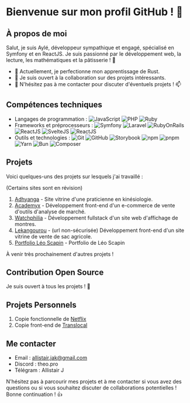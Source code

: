 # Bienvenue sur mon profil GitHub ! 👋

## À propos de moi

Salut, je suis Aylé, développeur sympathique et engagé, spécialisé en Symfony et en ReactJS. Je suis passionné par le développement web, la lecture, les mathématiques et la pâtisserie ! 🚀

- 🌱 Actuellement, je perfectionne mon apprentissage de Rust.
- 👯 Je suis ouvert à la collaboration sur des projets intéressants.
- 💬 N'hésitez pas à me contacter pour discuter d'éventuels projets ! 📫

## Compétences techniques

- Langages de programmation : ![JavaScript](https://img.shields.io/badge/-JavaScript-F7DF1E?logo=javascript&logoColor=white) ![PHP](https://img.shields.io/badge/-PHP-777BB4?logo=php&logoColor=white) ![Ruby](https://img.shields.io/badge/-Ruby-CC342D?logo=ruby&logoColor=white)
- Frameworks et préprocesseurs : ![Symfony](https://img.shields.io/badge/-Symfony-000000?logo=symfony&logoColor=white) ![Laravel](https://img.shields.io/badge/-Laravel-FF2D20?logo=laravel&logoColor=white) ![RubyOnRails](https://img.shields.io/badge/-RubyOnRails-CC0000?logo=rubyonrails&logoColor=white) ![ReactJS](https://img.shields.io/badge/-ReactJS-61DAFB?logo=react&logoColor=white) ![SvelteJS](https://img.shields.io/badge/-SvelteJS-FF3E00?logo=svelte&logoColor=white) ![ReactJS](https://img.shields.io/badge/-PreactJS-61DAFB?logo=preact&logoColor=white)
- Outils et technologies : ![Git](https://img.shields.io/badge/-Git-F05032?logo=git&logoColor=white) ![GitHub](https://img.shields.io/badge/-GitHub-181717?logo=github&logoColor=white) ![Storybook](https://img.shields.io/badge/-Storybook-FF4785?logo=storybook&logoColor=white) ![npm](https://img.shields.io/badge/-npm-CB3837?logo=npm&logoColor=white) ![pnpm](https://img.shields.io/badge/-pnpm-161616?logo=pnpm&logoColor=white) ![Yarn](https://img.shields.io/badge/-Yarn-2C8EBB?logo=yarn&logoColor=white) ![Bun](https://img.shields.io/badge/-Bun-F08D23?logo=bun&logoColor=white) ![Composer](https://img.shields.io/badge/-Composer-F08D23?logo=composer&logoColor=white)

## Projets

Voici quelques-uns des projets sur lesquels j'ai travaillé :

(Certains sites sont en révision)
1. [Adhyanga](https://www.adhyanga.fr) - Site vitrine d'une praticienne en kinésiologie.
2. [Academyx](https://www.academyxonline.com) - Développement front-end d'un e-commerce de vente d'outils d'analyse de marché.
3. [Watchphilia](https://www.watchphilia.com) - Développement fullstack d'un site web d'affichage de montres.
4. [Lekangourou](http://www.lekangourou.eu) - (url non-sécurisée) Développement front-end d'un site vitrine de vente de sac agricole.
5. [Portfolio Léo Scapin](https://scapin-leo.com/) - Portfolio de Léo Scapin
   
À venir très prochainement d'autres projets !

## Contribution Open Source

Je suis ouvert à tous les projets ! 🎉

## Projets Personnels

1. Copie fonctionnelle de [Netflix](https://www.netflix.com)
2. Copie front-end de [Translocal](https://www.translocal.eu)

## Me contacter

- Email : allistair.jak@gmail.com
- Discord : theo.pro
- Télégram : Allistair J

N'hésitez pas à parcourir mes projets et à me contacter si vous avez des questions ou si vous souhaitez discuter de collaborations potentielles !
Bonne continuation ! 👍
